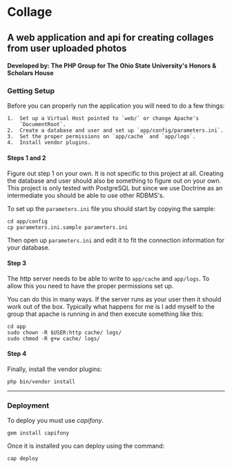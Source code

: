 # Collage
## A web application and api for creating collages from user uploaded photos
#### Developed by: The PHP Group for The Ohio State University's Honors & Scholars House

### Getting Setup

Before you can properly run the application you will need to do a few things:

    1.  Set up a Virtual Host pointed to `web/` or change Apache's
        `DocumentRoot`.
    2.  Create a database and user and set up `app/config/parameters.ini`.
    3.  Set the proper permissions on `app/cache` and `app/logs`.
    4.  Install vendor plugins.

#### Steps 1 and 2

Figure out step 1 on your own. It is not specific to this project at all.
Creating the database and user should also be something to figure out on your
own. This project is only tested with PostgreSQL but since we use Doctrine as an
intermediate you should be able to use other RDBMS's.

To set up the `parameters.ini` file you should start by copying the sample:

    cd app/config
    cp parameters.ini.sample parameters.ini

Then open up `parameters.ini` and edit it to fit the connection information for
your database.

#### Step 3

The http server needs to be able to write to `app/cache` and `app/logs`.  To
allow this you need to have the proper permissions set up.

You can do this in many ways. If the server runs as your user then it should
work out of the box.  Typically what happens for me is I add myself to the group
that apache is running in and then execute something like this:

    cd app
    sudo chown -R $USER:http cache/ logs/
    sudo chmod -R g+w cache/ logs/

#### Step 4

Finally, install the vendor plugins:

    php bin/vendor install

---

### Deployment

To deploy you must use *capifony*.

    gem install capifony

Once it is installed you can deploy using the command:

    cap deploy
